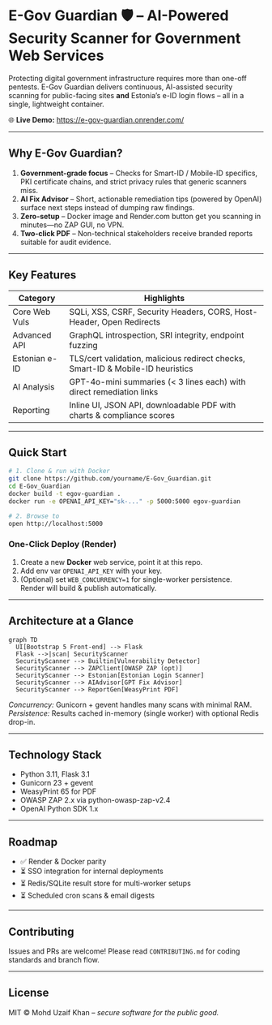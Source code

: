# E-Gov Guardian 🛡️ – AI-Powered Security Scanner for Government Web Services

Protecting digital government infrastructure requires more than one-off pentests. E-Gov Guardian delivers continuous, AI-assisted security scanning for public-facing sites **and** Estonia’s e-ID login flows – all in a single, lightweight container.

🌐 **Live Demo:** <https://e-gov-guardian.onrender.com/>

---

## Why E-Gov Guardian?

1. **Government-grade focus** – Checks for Smart-ID / Mobile-ID specifics, PKI certificate chains, and strict privacy rules that generic scanners miss.
2. **AI Fix Advisor** – Short, actionable remediation tips (powered by OpenAI) surface next steps instead of dumping raw findings.
3. **Zero-setup** – Docker image and Render.com button get you scanning in minutes—no ZAP GUI, no VPN.
4. **Two-click PDF** – Non-technical stakeholders receive branded reports suitable for audit evidence.

---

## Key Features

| Category      | Highlights                                                                      |
| ------------- | ------------------------------------------------------------------------------- |
| Core Web Vuls | SQLi, XSS, CSRF, Security Headers, CORS, Host-Header, Open Redirects            |
| Advanced API  | GraphQL introspection, SRI integrity, endpoint fuzzing                          |
| Estonian e-ID | TLS/cert validation, malicious redirect checks, Smart-ID & Mobile-ID heuristics |
| AI Analysis   | GPT-4o-mini summaries (< 3 lines each) with direct remediation links            |
| Reporting     | Inline UI, JSON API, downloadable PDF with charts & compliance scores           |

---

## Quick Start

```bash
# 1. Clone & run with Docker
git clone https://github.com/yourname/E-Gov_Guardian.git
cd E-Gov_Guardian
docker build -t egov-guardian .
docker run -e OPENAI_API_KEY="sk-..." -p 5000:5000 egov-guardian

# 2. Browse to
open http://localhost:5000
```

### One-Click Deploy (Render)

1. Create a new **Docker** web service, point it at this repo.
2. Add env var `OPENAI_API_KEY` with your key.
3. (Optional) set `WEB_CONCURRENCY=1` for single-worker persistence.  
   Render will build & publish automatically.

---

## Architecture at a Glance

```mermaid
graph TD
  UI[Bootstrap 5 Front-end] --> Flask
  Flask -->|scan| SecurityScanner
  SecurityScanner --> Builtin[Vulnerability Detector]
  SecurityScanner --> ZAPClient[OWASP ZAP (opt)]
  SecurityScanner --> Estonian[Estonian Login Scanner]
  SecurityScanner --> AIAdvisor[GPT Fix Advisor]
  SecurityScanner --> ReportGen[WeasyPrint PDF]
```

_Concurrency:_ Gunicorn + gevent handles many scans with minimal RAM.  
_Persistence:_ Results cached in-memory (single worker) with optional Redis drop-in.

---

## Technology Stack

- Python 3.11, Flask 3.1
- Gunicorn 23 + gevent
- WeasyPrint 65 for PDF
- OWASP ZAP 2.x via python-owasp-zap-v2.4
- OpenAI Python SDK 1.x

---

## Roadmap

- ✅ Render & Docker parity
- ⏳ SSO integration for internal deployments
- ⏳ Redis/SQLite result store for multi-worker setups
- ⏳ Scheduled cron scans & email digests

---

## Contributing

Issues and PRs are welcome! Please read `CONTRIBUTING.md` for coding standards and branch flow.

---

## License

MIT © Mohd Uzaif Khan – _secure software for the public good._
